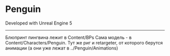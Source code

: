 # Penguin

Developed with Unreal Engine 5

----------------------------------
Блюпринт пингвина лежит в Content/BPs
Сама модель - в Content/Characters/Penguin. Тут же риг и retargeter, от которого берутся анимации (а они уже лежат в ../Penguin/Animations)